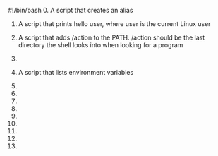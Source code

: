 #!/bin/bash
0. A script that creates an alias

1. A script that  prints hello user, where user is the current Linux user

2. A script that adds /action to the PATH. /action should be the last directory the shell looks into when looking for a program

3. 

4. A script that lists environment variables

5. 

6. 

7. 

8. 

9. 

10. 

11. 

12. 

13. 


